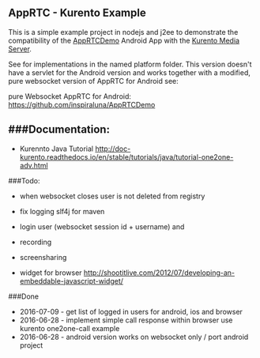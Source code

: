 ## AppRTC - Kurento Example

This is a simple example project in nodejs and j2ee to demonstrate the compatibility of the [AppRTCDemo](https://github.com/njovy/AppRTCDemo) Android App with the [Kurento Media Server](http://www.kurento.org/).

See for implementations in the named platform folder.
This version doesn't have a servlet for the Android version and works together with a modified, pure websocket version of AppRTC for Android see: 

pure Websocket AppRTC for Android: https://github.com/inspiraluna/AppRTCDemo 

###Documentation:
-----------------
- Kurennto Java Tutorial http://doc-kurento.readthedocs.io/en/stable/tutorials/java/tutorial-one2one-adv.html


###Todo:
- when websocket closes user is not deleted from registry
- fix logging slf4j for maven
- login user (websocket session id + username) and 

- recording 
- screensharing
- widget for browser http://shootitlive.com/2012/07/developing-an-embeddable-javascript-widget/


###Done
- 2016-07-09 - get list of logged in users for android, ios and browser 
- 2016-06-28 - implement simple call response within browser use kurento one2one-call example
- 2016-06-28 - android version works on websocket only / port android project 
